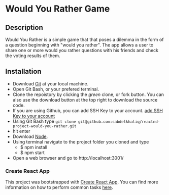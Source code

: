 # Would You Rather Game

## Description

Would You Rather is a simple game that that poses a dilemma in the form of a question beginning with "would you rather". The app allows  a user to share one or more would you rather questions with his friends and check the voting results of them.

## Installation

- Download [Git](https://git-scm.com/downloads) at your local machine.
- Open Git Bash, or your prefered terminal.
- Clone the repoistory by clicking the _green_ clone, or fork button. You can also use the download button at the top right to download the source code.
- If you are using Github, you can add SSH Key to your account. [add SSH Key to your account](https://help.github.com/en/enterprise/2.15/user/articles/adding-a-new-ssh-key-to-your-github-account)
- Using Git Bash type ```git clone git@github.com:sabdelkhaliq/reactnd-project-would-you-rather.git```
- hit enter
- Download [Node](http://nodejs.org/).
- Using terminal navigate to the project folder you cloned and type 
    - $ npm install
    - $ npm start
- Open a web browser and go to http://localhost:3001/

### Create React App

This project was bootstrapped with [Create React App](https://github.com/facebookincubator/create-react-app). You can find more information on how to perform common tasks [here](https://github.com/facebookincubator/create-react-app/blob/master/packages/react-scripts/template/README.md).
